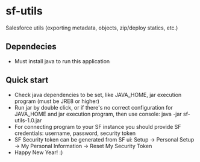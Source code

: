 # sf-utils
Salesforce utils (exporting metadata, objects, zip/deploy statics, etc.)

## Dependecies
- Must install java to run this application

## Quick start
- Check java dependencies to be set, like JAVA_HOME, jar execution program (must be JRE8 or higher)
- Run jar by double click, or if there's no correct configuration for JAVA_HOME and jar execution program, then use console:
  java -jar sf-utils-1.0.jar
- For connecting program to your SF instance you should provide SF credentials: username, password, security token
- SF Security token can be generated from SF ui: Setup -> Personal Setup -> My Personal Information -> Reset My Security Token
- Happy New Year! :)
